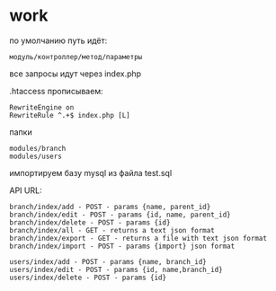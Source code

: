 # work
по умолчанию путь идёт:
```
модуль/контроллер/метод/параметры
```

все запросы идут через index.php

.htaccess прописываем:
```
RewriteEngine on
RewriteRule ^.+$ index.php [L]
```

папки
```
modules/branch
modules/users
```
импортируем базу mysql из файла test.sql

API URL:
```
branch/index/add - POST - params {name, parent_id}
branch/index/edit - POST - params {id, name, parent_id}
branch/index/delete - POST - params {id}
branch/index/all - GET - returns a text json format
branch/index/export - GET - returns a file with text json format
branch/index/import - POST - params {import} json format 

users/index/add - POST - params {name, branch_id}
users/index/edit - POST - params {id, name,branch_id}
users/index/delete - POST - params {id}
```
